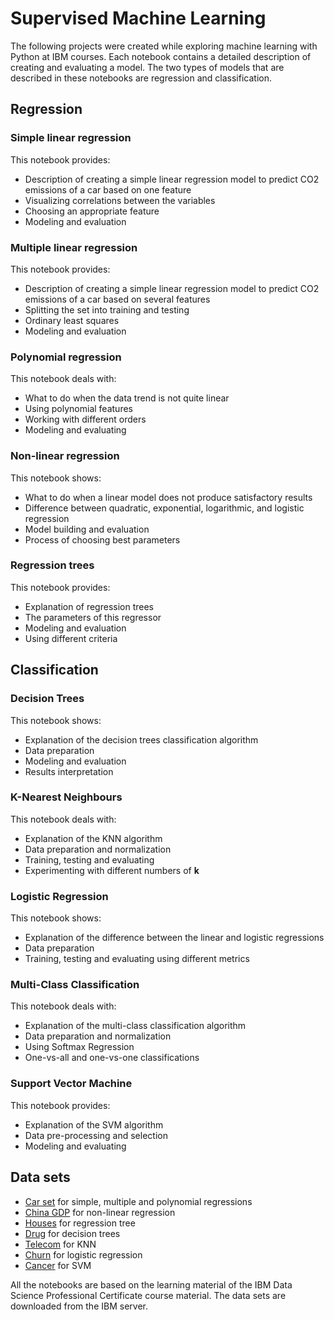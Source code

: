 # Supervised Machine Learning

The following projects were created while exploring machine learning with Python at IBM courses. Each notebook contains a detailed description of creating and evaluating a model. The two types of models that are described in these notebooks are regression and classification.

## Regression

### Simple linear regression

This notebook provides:

* Description of creating a simple linear regression model to predict CO2 emissions of a car based on one feature
* Visualizing correlations between the variables
* Choosing an appropriate feature
* Modeling and evaluation

### Multiple linear regression

This notebook provides:

* Description of creating a simple linear regression model to predict CO2 emissions of a car based on several features
* Splitting the set into training and testing
* Ordinary least squares
* Modeling and evaluation

### Polynomial regression

This notebook deals with:

* What to do when the data trend is not quite linear
* Using polynomial features
* Working with different orders
* Modeling and evaluating

### Non-linear regression

This notebook shows:

* What to do when a linear model does not produce satisfactory results
* Difference between quadratic, exponential, logarithmic, and logistic regression
* Model building and evaluation
* Process of choosing best parameters

### Regression trees

This notebook provides:

* Explanation of regression trees
* The parameters of this regressor
* Modeling and evaluation
* Using different criteria

## Classification

### Decision Trees

This notebook shows:

* Explanation of the decision trees classification algorithm
* Data preparation
* Modeling and evaluation
* Results interpretation

### K-Nearest Neighbours

This notebook deals with:

* Explanation of the KNN algorithm
* Data preparation and normalization
* Training, testing and evaluating
* Experimenting with different numbers of **k**

### Logistic Regression

This notebook shows:

* Explanation of the difference between the linear and logistic regressions
* Data preparation
* Training, testing and evaluating using different metrics

### Multi-Class Classification

This notebook deals with:

* Explanation of the multi-class classification algorithm
* Data preparation and normalization
* Using Softmax Regression
* One-vs-all and one-vs-one classifications

### Support Vector Machine

This notebook provides:

* Explanation of the SVM algorithm
* Data pre-processing and selection
* Modeling and evaluating

## Data sets

* [Car set](https://cf-courses-data.s3.us.cloud-object-storage.appdomain.cloud/IBMDeveloperSkillsNetwork-ML0101EN-SkillsNetwork/labs/Module%202/data/FuelConsumptionCo2.csv) for simple, multiple and polynomial regressions
* [China GDP](https://cf-courses-data.s3.us.cloud-object-storage.appdomain.cloud/IBMDeveloperSkillsNetwork-ML0101EN-SkillsNetwork/labs/Module%202/data/china_gdp.csv) for non-linear regression
* [Houses](https://cf-courses-data.s3.us.cloud-object-storage.appdomain.cloud/IBMDeveloperSkillsNetwork-ML0101EN-SkillsNetwork/labs/Module%203/data/real_estate_data.csv) for regression tree
* [Drug](https://cf-courses-data.s3.us.cloud-object-storage.appdomain.cloud/IBMDeveloperSkillsNetwork-ML0101EN-SkillsNetwork/labs/Module%203/data/drug200.csv) for decision trees
* [Telecom](https://cf-courses-data.s3.us.cloud-object-storage.appdomain.cloud/IBMDeveloperSkillsNetwork-ML0101EN-SkillsNetwork/labs/Module%203/data/teleCust1000t.csv) for KNN
* [Churn](https://cf-courses-data.s3.us.cloud-object-storage.appdomain.cloud/IBMDeveloperSkillsNetwork-ML0101EN-SkillsNetwork/labs/Module%203/data/ChurnData.csv) for logistic regression
* [Cancer](https://cf-courses-data.s3.us.cloud-object-storage.appdomain.cloud/IBMDeveloperSkillsNetwork-ML0101EN-SkillsNetwork/labs/Module%203/data/cell_samples.csv) for SVM

All the notebooks are based on the learning material of the IBM Data Science Professional Certificate course material. The data sets are downloaded from the IBM server.
